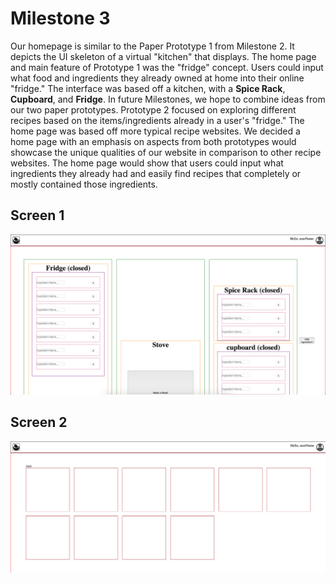 # Milestone 3
Our homepage is similar to the Paper Prototype 1 from Milestone 2. It depicts the UI skeleton of a virtual "kitchen" that displays. The home page and main feature of Prototype 1 was the "fridge" concept. Users could input what food and ingredients they already owned at home into their online "fridge." The interface was based off a kitchen, with a __Spice Rack__, __Cupboard__, and __Fridge__. In future Milestones, we hope to combine ideas from our two paper prototypes. Prototype 2 focused on exploring different recipes based on the items/ingredients already in a user's "fridge." The home page was based off more typical recipe websites. We decided a home page with an emphasis on aspects from both prototypes would showcase the unique qualities of our website in comparison to other recipe websites. The home page would show that users could input what ingredients they already had and easily find recipes that completely or mostly contained those ingredients.

## Screen 1
![ss1](https://github.com/ReventonC/COGS121Project/blob/master/screenshots/m3Screen1.png)

## Screen 2
![ss2](https://github.com/ReventonC/COGS121Project/blob/master/screenshots/m3Screen2.png)
